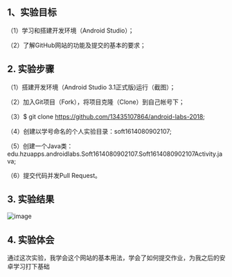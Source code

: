 ## 1、实验目标

（1）学习和搭建开发环境（Android Studio）；

（2）了解GitHub网站的功能及提交的基本的要求；

## 2. 实验步骤

（1）搭建开发环境（Android Studio 3.1正式版)运行（截图）；

（2）加入Git项目（Fork），将项目克隆（Clone）到自己帐号下；

（3）$ git clone https://github.com/13435107864/android-labs-2018;

（4）创建以学号命名的个人实验目录：soft1614080902107;

（5）创建一个Java类：edu.hzuapps.androidlabs.Soft1614080902107.Soft1614080902107Activity.java;

（6）提交代码并发Pull Request。

## 3. 实验结果

![image](https://github.com/13435107864/android-labs-2018/blob/bb5d4e4b0e47e1be288db052f03990aafa24d5ac/soft1614080902107/soft1614080902107.PNG)


## 4. 实验体会
通过这次实验，我学会这个网站的基本用法，学会了如何提交作业，为我之后的安卓学习打下基础
